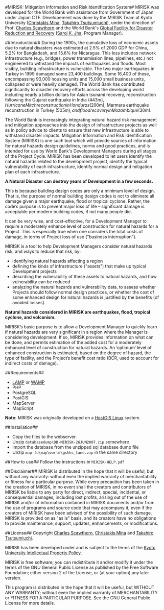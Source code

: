 #MIRISK: Mitigation Information and Risk Identification System#
MIRISK was developed for the World Bank with assistance from Government of Japan under Japan CTF. Developement was done by the MIRISK Team at Kyoto University ([Christakis Mina](https://www.linkedin.com/in/chrismina), [Takahiro Tsutsumiuchi](https://ja-jp.facebook.com/tsutsumiuchi.takahiro)), under the direction of Prof. [Charles Scawthorn](https://www.linkedin.com/in/charles-scawthorn-b340a815) and the World Bank's [Global Facility for Disaster Reduction and Recovery](https://www.gfdrr.org/) ([Saroj K. Jha](http://www.worldbank.org/en/about/people/saroj-kumar-jha), Program Manager).

##Introduction##
During the 1990s, the cumulative loss of economic assets due to natural disasters was estimated at 2.5% of 2000 GDP for China, 5.2% for Bangladesh, and 15.6% for Nicaragua. This loss includes network infrastructure (e.g., bridges, power transmission lines, pipelines, etc.) not engineered to withstand the impacts of earthquakes and floods. Most visibly, building infrastructure is vulnerable. The two major earthquakes in Turkey in 1999 damaged some 23,400 buildings. Some 16,400 of these, encompassing 93,000 housing units and 15,000 small business units, collapsed or were heavily damaged. The World Bank has contributed significantly to disaster recovery efforts across the developing world including nearly a billion dollars for Asian tsunami recovery, reconstruction following the Gujarat earthquake in India ($443m), Hurricane Mitch reconstruction in Honduras ($200m), Marmara earthquake reconstruction in Turkey ($505m), and flood recovery in Mozambique ($30m).

The World Bank is increasingly integrating natural hazard risk management and mitigation approaches into the design of infrastructure projects as well as in policy advice to clients to ensure that new infrastructure is able to withstand disaster impacts. Mitigation Information and Risk Identification System (MIRISK) is one such tool which will provide sources of information for natural hazards design guidelines, norms and good practices, and is intended for use by World Bank's Development Managers during all stages of the Project Cycle. MIRISK has been developed to let users identify the natural hazards related to the development project, identify the typical vulnerability of each infrastructure, identify normal design and mitigation plan of each infrastructure.

**A Natural Disaster can destroy years of Development in a few seconds.**

This is because building design codes are only a minimum level of design. That is, the purpose of normal building design codes is not to eliminate all damage given a major earthquake, flood or tropical cyclone. Rather, the code’s purpose is to prevent major loss of life – significant damage is acceptable per modern building codes, if not many people die.

It can be very wise, and cost-effective, for a Development Manager to require a moderately enhance level of construction for natural hazards for a Project. This is especially true when one considers the total costs of damage, in terms of Project loss of use ("business interruption").

MIRISK is a tool to help Development Managers consider natural hazards risk, and ways to reduce that risk, by:
* identifying natural hazards affecting a region
* defining the kinds of infrastructure ("assets") that make up typical Development projects
* describing the vulnerability of these assets to natural hazards, and how vulnerability can be reduced
* analyzing the natural hazards and vulnerability data, to assess whether Projects should follow normal design practices, or whether the cost of some enhanced design for natural hazards is justified by the benefits (of avoided losses).

**Natural hazards considered in MIRISK are earthquakes, flood, tropical cyclone, and volcanism.**

MIRISK’s basic purpose is to allow a Development Manager to quickly learn if natural hazards are very significant in a region where the Manager is considering development. If so, MIRISK provides information on what can be done, and permits estimation of the added cost for a moderately enhanced level of construction for natural hazards. An ‘optimum’ level of enhanced construction is estimated, based on the degree of hazard, the type of facility, and the Project’s benefit cost ratio (BCR, used to account for indirect costs of damage).

##Requirements##
* [LAMP](https://en.wikipedia.org/wiki/LAMP_%28software_bundle%29) or [WAMP](https://en.wikipedia.org/wiki/LAMP_%28software_bundle%29#WAMP)
* PHP
* PostgreSQL
* PostGIS
* MapServer
* MapScript

**Note:** MIRISK was originally developed on a [HostGIS Linux](http://www.hostgis.com/linux/) system.

##Installation##
* Copy the files to the webserver.
* Unzip ```databasedump\DB-MIRISK-26JUN2007.zip``` somewhere
* Import the database from the unzipped sql database dump file
* Unzip ```map-fu\map\world\gshhs_land.zip``` in the same directory

##How to use##
Follow the instructions in ```MIRISK-HELP.pdf```

##Disclaimer##
MIRISK is distributed in the hope that it will be useful, but without any warranty: without even the implied warranty of merchantability or fitness for a particular purpose. While every precaution has been taken in the creation of MIRISK, in no event shall the creators and contributors of MIRISK be liable to any party for direct, indirect, special, incidental, or consequential damages, including lost profits, arising out of the use of MIRISK and/or of information contained in MIRISK documents and/or from the use of programs and source code that may accompany it, even if the creators of MIRISK have been advised of the possibility of such damage. MIRISK is provided on as "as is" basis, and its creators have no obligations to provide maintenance, support, updates, enhancements, or modifications.

##License##
Copyright [Charles Scawthorn](https://www.linkedin.com/in/charles-scawthorn-b340a815), [Christakis Mina](https://www.linkedin.com/in/chrismina) and [Takahiro Tsutsumiuchi](https://ja-jp.facebook.com/tsutsumiuchi.takahiro).

MIRISK has been developed under and is subject to the terms of the [Kyoto University Intellectual Property Policy](http://www.kyoto-u.ac.jp/en/about/profile/ideals/documents/e-ipp.pdf).

MIRISK is free software; you can redistribute it and/or modify it under the terms of the GNU General Public License as published by the Free Software Foundation; either version 2 of the License, or (at your option) any later version.

This program is distributed in the hope that it will be useful, but WITHOUT ANY WARRANTY; without even the implied warranty of MERCHANTABILITY or FITNESS FOR A PARTICULAR PURPOSE. See the GNU General Public License for more details.
